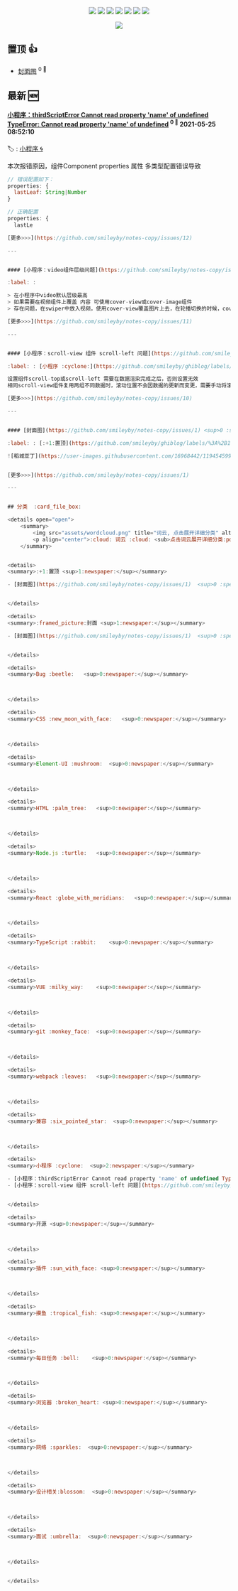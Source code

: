 

<p align='center'>
    <img src="https://badgen.net/badge/labels/22"/>
    <img src="https://badgen.net/github/issues/smileyby/ghiblog"/>
    <img src="https://badgen.net/badge/last-commit/2021-05-25 09:07:59"/>
    <img src="https://badgen.net/github/forks/smileyby/ghiblog"/>
    <img src="https://badgen.net/github/stars/smileyby/ghiblog"/>
    <img src="https://badgen.net/github/watchers/smileyby/ghiblog"/>
    <img src="https://badgen.net/github/release/smileyby/ghiblog"/>
</p>

<p align='center'>
    <a href="https://github.com/jwenjian/visitor-count-badge">
        <img src="https://visitor-badge.glitch.me/badge?page_id=jwenjian.ghiblog"/>
    </a>
</p>


## 置顶 :thumbsup: 
- [封面图](https://github.com/smileyby/notes-copy/issues/1)  <sup>0 :speech_balloon:</sup>  	 
## 最新 :new: 

#### [小程序：thirdScriptError Cannot read property 'name' of undefined TypeError: Cannot read property 'name' of undefined](https://github.com/smileyby/notes-copy/issues/12) <sup>0 :speech_balloon:</sup> 	 2021-05-25 08:52:10

:label: : [小程序 :cyclone:](https://github.com/smileyby/ghiblog/labels/%E5%B0%8F%E7%A8%8B%E5%BA%8F%20%3Acyclone%3A)

本次报错原因，组件Component properties 属性 多类型配置错误导致
```javascript
// 错误配置如下：
properties: {
  lastLeaf: String|Number
}

// 正确配置
properties: {
  lastLe

[更多>>>](https://github.com/smileyby/notes-copy/issues/12)

---


#### [小程序：video组件层级问题](https://github.com/smileyby/notes-copy/issues/11) <sup>0 :speech_balloon:</sup> 	 2021-05-25 08:51:06

:label: : 

> 在小程序中video默认层级最高
> 如果需要在视频组件上覆盖 内容 可使用cover-view或cover-image组件
> 存在问题，在swiper中放入视频，使用cover-view覆盖图片上去，在轮播切换的时候，cover-view覆盖的图标会一直在原位置（如果cover-view

[更多>>>](https://github.com/smileyby/notes-copy/issues/11)

---


#### [小程序：scroll-view 组件 scroll-left 问题](https://github.com/smileyby/notes-copy/issues/10) <sup>0 :speech_balloon:</sup> 	 2021-05-25 08:50:03

:label: : [小程序 :cyclone:](https://github.com/smileyby/ghiblog/labels/%E5%B0%8F%E7%A8%8B%E5%BA%8F%20%3Acyclone%3A)

设置组件scroll-top或scroll-left 需要在数据渲染完成之后，否则设置无效
相同scroll-view组件复用两组不同数据时，滚动位置不会因数据的更新而变更，需要手动将滚动位置归0

[更多>>>](https://github.com/smileyby/notes-copy/issues/10)

---


#### [封面图](https://github.com/smileyby/notes-copy/issues/1) <sup>0 :speech_balloon:</sup> 	 2021-05-25 07:10:43

:label: : [:+1:置顶](https://github.com/smileyby/ghiblog/labels/%3A%2B1%3A%E7%BD%AE%E9%A1%B6), [:framed_picture:封面](https://github.com/smileyby/ghiblog/labels/%3Aframed_picture%3A%E5%B0%81%E9%9D%A2)

![稻城亚丁](https://user-images.githubusercontent.com/16968442/119454599-49aa9b00-bd6b-11eb-8573-f6fcae939734.jpg)


[更多>>>](https://github.com/smileyby/notes-copy/issues/1)

---


## 分类  :card_file_box: 

<details open="open">
    <summary>
        <img src="assets/wordcloud.png" title="词云, 点击展开详细分类" alt="词云， 点击展开详细分类">
        <p align="center">:cloud: 词云 :cloud: <sub>点击词云展开详细分类:point_down: </sub></p>
    </summary>


<details>
<summary>:+1:置顶	<sup>1:newspaper:</sup></summary>

- [封面图](https://github.com/smileyby/notes-copy/issues/1)  <sup>0 :speech_balloon:</sup>  	 


</details>

<details>
<summary>:framed_picture:封面	<sup>1:newspaper:</sup></summary>

- [封面图](https://github.com/smileyby/notes-copy/issues/1)  <sup>0 :speech_balloon:</sup>  	 


</details>

<details>
<summary>Bug :beetle:	<sup>0:newspaper:</sup></summary>



</details>

<details>
<summary>CSS :new_moon_with_face:	<sup>0:newspaper:</sup></summary>



</details>

<details>
<summary>Element-UI :mushroom:	<sup>0:newspaper:</sup></summary>



</details>

<details>
<summary>HTML :palm_tree:	<sup>0:newspaper:</sup></summary>



</details>

<details>
<summary>Node.js :turtle:	<sup>0:newspaper:</sup></summary>



</details>

<details>
<summary>React :globe_with_meridians:	<sup>0:newspaper:</sup></summary>



</details>

<details>
<summary>TypeScript :rabbit:	<sup>0:newspaper:</sup></summary>



</details>

<details>
<summary>VUE :milky_way:	<sup>0:newspaper:</sup></summary>



</details>

<details>
<summary>git :monkey_face:	<sup>0:newspaper:</sup></summary>



</details>

<details>
<summary>webpack :leaves:	<sup>0:newspaper:</sup></summary>



</details>

<details>
<summary>兼容 :six_pointed_star:	<sup>0:newspaper:</sup></summary>



</details>

<details>
<summary>小程序 :cyclone:	<sup>2:newspaper:</sup></summary>

- [小程序：thirdScriptError Cannot read property 'name' of undefined TypeError: Cannot read property 'name' of undefined](https://github.com/smileyby/notes-copy/issues/12)  <sup>0 :speech_balloon:</sup>  	 
- [小程序：scroll-view 组件 scroll-left 问题](https://github.com/smileyby/notes-copy/issues/10)  <sup>0 :speech_balloon:</sup>  	 


</details>

<details>
<summary>开源	<sup>0:newspaper:</sup></summary>



</details>

<details>
<summary>插件 :sun_with_face:	<sup>0:newspaper:</sup></summary>



</details>

<details>
<summary>摸鱼 :tropical_fish:	<sup>0:newspaper:</sup></summary>



</details>

<details>
<summary>每日任务 :bell:	<sup>0:newspaper:</sup></summary>



</details>

<details>
<summary>浏览器 :broken_heart:	<sup>0:newspaper:</sup></summary>



</details>

<details>
<summary>网络 :sparkles:	<sup>0:newspaper:</sup></summary>



</details>

<details>
<summary>设计相关:blossom:	<sup>0:newspaper:</sup></summary>



</details>

<details>
<summary>面试 :umbrella:	<sup>0:newspaper:</sup></summary>



</details>


</details>    
